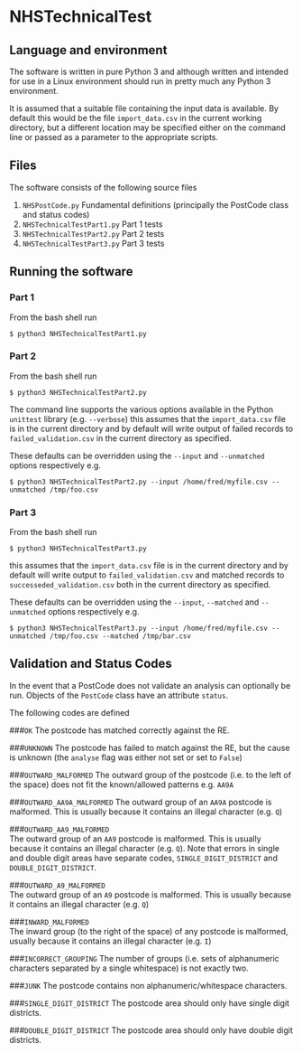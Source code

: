 # NHSTechnicalTest
## Language and environment
The software is written in pure Python 3 and although written
and intended for use in a Linux environment should run
in pretty much any Python 3 environment.

It is assumed that a suitable file containing the input data is
available. By default this would be the file `import_data.csv`
in the current working directory, but a different location
may be specified either on the command line or passed as a parameter
to the appropriate scripts.

## Files
The software consists of the following source files

1. `NHSPostCode.py` Fundamental definitions (principally the PostCode class and status codes)
2. `NHSTechnicalTestPart1.py` Part 1 tests
3. `NHSTechnicalTestPart2.py` Part 2 tests
4. `NHSTechnicalTestPart3.py` Part 3 tests

## Running the software

### Part 1

From the bash shell run

`$ python3 NHSTechnicalTestPart1.py`

### Part 2

From the bash shell run

`$ python3 NHSTechnicalTestPart2.py`

The command line supports the various options available in the Python
`unittest` library (e.g. `--verbose`)
this assumes that the `import_data.csv` file is in the current directory
and by default will write output of failed records to `failed_validation.csv`
in the current directory as specified.

These defaults can be overridden using the `--input` and `--unmatched` options
respectively e.g.

`$ python3 NHSTechnicalTestPart2.py --input /home/fred/myfile.csv --unmatched /tmp/foo.csv`

### Part 3

From the bash shell run

`$ python3 NHSTechnicalTestPart3.py`

this assumes that the `import_data.csv` file is in the current directory
and by default will write output to `failed_validation.csv` 
and matched records to `successeded_validation.csv`
both in the current directory as specified.

These defaults can be overridden using the `--input`, `--matched` and `--unmatched` options
respectively e.g.

`$ python3 NHSTechnicalTestPart3.py --input /home/fred/myfile.csv --unmatched /tmp/foo.csv --matched /tmp/bar.csv`


## Validation and Status Codes

In the event that a PostCode does not validate an analysis can optionally
be run. Objects of the `PostCode` class have an attribute `status`.

The following codes are defined

###`OK`
The postcode has matched correctly against the RE.

###`UNKNOWN`
The postcode has failed to match against the RE, but the cause is unknown
(the `analyse` flag was either not set or set to `False`)

###`OUTWARD_MALFORMED`
The outward group of the postcode (i.e. to the left of the space) does not fit
the known/allowed patterns e.g. `AA9A`

###`OUTWARD_AA9A_MALFORMED`
The outward group of an `AA9A` postcode is malformed. This is usually because it contains
an illegal character (e.g. `Q`)

###`OUTWARD_AA9_MALFORMED`  
The outward group of an `AA9` postcode is malformed. This is usually because it contains
an illegal character (e.g. `Q`). Note that errors in single and double digit areas
have separate codes, `SINGLE_DIGIT_DISTRICT` and `DOUBLE_DIGIT_DISTRICT`. 


###`OUTWARD_A9_MALFORMED`   
The outward group of an `A9` postcode is malformed. This is usually because it contains
an illegal character (e.g. `Q`)

###`INWARD_MALFORMED`       
The inward group (to the right of the space)  of any postcode is malformed, usually because
it contains an illegal character (e.g. `I`)

###`INCORRECT_GROUPING`
The number of groups (i.e. sets of alphanumeric characters separated by a single whitespace)
is not exactly two.

###`JUNK`
The postcode contains non alphanumeric/whitespace characters. 

###`SINGLE_DIGIT_DISTRICT`
The postcode area should only have single digit districts.

###`DOUBLE_DIGIT_DISTRICT`
The postcode area should only have double digit districts.